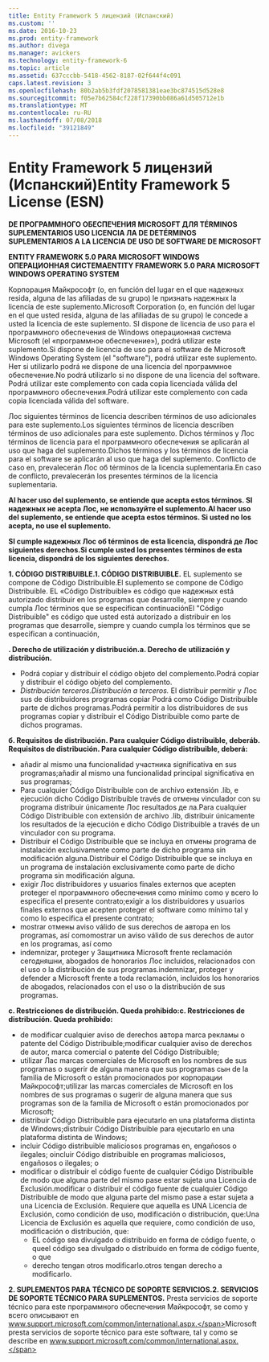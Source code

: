 ```yaml
---
title: Entity Framework 5 лицензий (Испанский)
ms.custom: ''
ms.date: 2016-10-23
ms.prod: entity-framework
ms.author: divega
ms.manager: avickers
ms.technology: entity-framework-6
ms.topic: article
ms.assetid: 637cccbb-5418-4562-8187-02f644f4c091
caps.latest.revision: 3
ms.openlocfilehash: 80b2ab5b3fdf2078581381eae3bc874515d528e8
ms.sourcegitcommit: f05e7b62584cf228f17390bb086a61d505712e1b
ms.translationtype: MT
ms.contentlocale: ru-RU
ms.lasthandoff: 07/08/2018
ms.locfileid: "39121849"
---
```

# <a name="entity-framework-5-license-esn"></a><span data-ttu-id="9f75e-102">Entity Framework 5 лицензий (Испанский)</span><span class="sxs-lookup"><span data-stu-id="9f75e-102">Entity Framework 5 License (ESN)</span></span>
<span data-ttu-id="9f75e-103">**DE ПРОГРАММНОГО ОБЕСПЕЧЕНИЯ MICROSOFT ДЛЯ TÉRMINOS SUPLEMENTARIOS USO LICENCIA ЛА DE DE**</span><span class="sxs-lookup"><span data-stu-id="9f75e-103">**TÉRMINOS SUPLEMENTARIOS A LA LICENCIA DE USO DE SOFTWARE DE MICROSOFT**</span></span>

<span data-ttu-id="9f75e-104">**ENTITY FRAMEWORK 5.0 PARA MICROSOFT WINDOWS ОПЕРАЦИОННАЯ СИСТЕМА**</span><span class="sxs-lookup"><span data-stu-id="9f75e-104">**ENTITY FRAMEWORK 5.0 PARA MICROSOFT WINDOWS OPERATING SYSTEM**</span></span>

<span data-ttu-id="9f75e-105">Корпорация Майкрософт (o, en función del lugar en el que надежных resida, alguna de las afiliadas de su grupo) le признать надежных la licencia de este suplemento.</span><span class="sxs-lookup"><span data-stu-id="9f75e-105">Microsoft Corporation (o, en función del lugar en el que usted resida, alguna de las afiliadas de su grupo) le concede a usted la licencia de este suplemento.</span></span> <span data-ttu-id="9f75e-106">SI dispone de licencia de uso para el программного обеспечения de Windows операционная система Microsoft (el «программное обеспечение»), podrá utilizar este suplemento.</span><span class="sxs-lookup"><span data-stu-id="9f75e-106">Si dispone de licencia de uso para el software de Microsoft Windows Operating System (el "software"), podrá utilizar este suplemento.</span></span> <span data-ttu-id="9f75e-107">Нет si utilizarlo podrá не dispone de una licencia del программное обеспечение.</span><span class="sxs-lookup"><span data-stu-id="9f75e-107">No podrá utilizarlo si no dispone de una licencia del software.</span></span> <span data-ttu-id="9f75e-108">Podrá utilizar este complemento con cada copia licenciada válida del программного обеспечения.</span><span class="sxs-lookup"><span data-stu-id="9f75e-108">Podrá utilizar este complemento con cada copia licenciada válida del software.</span></span>

<span data-ttu-id="9f75e-109">Лос siguientes términos de licencia describen términos de uso adicionales para este suplemento.</span><span class="sxs-lookup"><span data-stu-id="9f75e-109">Los siguientes términos de licencia describen términos de uso adicionales para este suplemento.</span></span> <span data-ttu-id="9f75e-110">Dichos términos y Лос términos de licencia para el программного обеспечения se aplicarán al uso que haga del suplemento.</span><span class="sxs-lookup"><span data-stu-id="9f75e-110">Dichos términos y los términos de licencia para el software se aplicarán al uso que haga del suplemento.</span></span> <span data-ttu-id="9f75e-111">Conflicto de caso en, prevalecerán Лос об términos de la licencia suplementaria.</span><span class="sxs-lookup"><span data-stu-id="9f75e-111">En caso de conflicto, prevalecerán los presentes términos de la licencia suplementaria.</span></span>

<span data-ttu-id="9f75e-112">**Al hacer uso del suplemento, se entiende que acepta estos términos. SI надежных не acepta Лос, не используйте el suplemento.**</span><span class="sxs-lookup"><span data-stu-id="9f75e-112">**Al hacer uso del suplemento, se entiende que acepta estos términos. Si usted no los acepta, no use el suplemento.**</span></span>

<span data-ttu-id="9f75e-113">**SI cumple надежных Лос об términos de esta licencia, dispondrá де Лос siguientes derechos.**</span><span class="sxs-lookup"><span data-stu-id="9f75e-113">**Si cumple usted los presentes términos de esta licencia, dispondrá de los siguientes derechos.**</span></span>

<span data-ttu-id="9f75e-114">**1. CÓDIGO DISTRIBUIBLE.**</span><span class="sxs-lookup"><span data-stu-id="9f75e-114">**1. CÓDIGO DISTRIBUIBLE.**</span></span> <span data-ttu-id="9f75e-115">EL suplemento se compone de Código Distribuible.</span><span class="sxs-lookup"><span data-stu-id="9f75e-115">El suplemento se compone de Código Distribuible.</span></span> <span data-ttu-id="9f75e-116">EL «Código Distribuible» es código que надежных está autorizado distribuir en los programas que desarrolle, siempre y cuando cumpla Лос términos que se especifican continuación</span><span class="sxs-lookup"><span data-stu-id="9f75e-116">El "Código Distribuible" es código que usted está autorizado a distribuir en los programas que desarrolle, siempre y cuando cumpla los términos que se especifican a continuación,</span></span>

<span data-ttu-id="9f75e-117">**. Derecho de utilización y distribución.**</span><span class="sxs-lookup"><span data-stu-id="9f75e-117">**a. Derecho de utilización y distribución.**</span></span>

-   <span data-ttu-id="9f75e-118">Podrá copiar y distribuir el código objeto del complemento.</span><span class="sxs-lookup"><span data-stu-id="9f75e-118">Podrá copiar y distribuir el código objeto del complemento.</span></span>
-   <span data-ttu-id="9f75e-119">*Distribución terceros.*</span><span class="sxs-lookup"><span data-stu-id="9f75e-119">*Distribución a terceros.*</span></span> <span data-ttu-id="9f75e-120">El distribuir permitir y Лос sus de distribuidores programas copiar Podrá como Código Distribuible parte de dichos programas.</span><span class="sxs-lookup"><span data-stu-id="9f75e-120">Podrá permitir a los distribuidores de sus programas copiar y distribuir el Código Distribuible como parte de dichos programas.</span></span>

<span data-ttu-id="9f75e-121">**б. Requisitos de distribución. Para cualquier Código distribuible, deberá**</span><span class="sxs-lookup"><span data-stu-id="9f75e-121">**b. Requisitos de distribución. Para cualquier Código distribuible, deberá:**</span></span>

-   <span data-ttu-id="9f75e-122">añadir al mismo una funcionalidad участника significativa en sus programas;</span><span class="sxs-lookup"><span data-stu-id="9f75e-122">añadir al mismo una funcionalidad principal significativa en sus programas;</span></span>
-   <span data-ttu-id="9f75e-123">Para cualquier Código Distribuible con de archivo extensión .lib, e ejecución dicho Código Distribuible través de отмены vinculador con su programa distribuir únicamente Лос resultados де ла.</span><span class="sxs-lookup"><span data-stu-id="9f75e-123">Para cualquier Código Distribuible con extensión de archivo .lib, distribuir únicamente los resultados de la ejecución e dicho Código Distribuible a través de un vinculador con su programa.</span></span>
-   <span data-ttu-id="9f75e-124">Distribuir el Código Distribuible que se incluya en отмены programa de instalación exclusivamente como parte de dicho programa sin modificación alguna.</span><span class="sxs-lookup"><span data-stu-id="9f75e-124">Distribuir el Código Distribuible que se incluya en un programa de instalación exclusivamente como parte de dicho programa sin modificación alguna.</span></span>
-   <span data-ttu-id="9f75e-125">exigir Лос distribuidores y usuarios finales externos que acepten proteger el программного обеспечения como mínimo como y всего lo especifica el presente contrato;</span><span class="sxs-lookup"><span data-stu-id="9f75e-125">exigir a los distribuidores y usuarios finales externos que acepten proteger el software como mínimo tal y como lo especifica el presente contrato;</span></span>
-   <span data-ttu-id="9f75e-126">mostrar отмены aviso válido de sus derechos de автора en los programas, así como</span><span class="sxs-lookup"><span data-stu-id="9f75e-126">mostrar un aviso válido de sus derechos de autor en los programas, así como</span></span>
-   <span data-ttu-id="9f75e-127">indemnizar, proteger y Защитника Microsoft frente reclamación сегодняшни, abogados de honorarios Лос incluidos, relacionados con el uso o la distribución de sus programas.</span><span class="sxs-lookup"><span data-stu-id="9f75e-127">indemnizar, proteger y defender a Microsoft frente a toda reclamación, incluidos los honorarios de abogados, relacionados con el uso o la distribución de sus programas.</span></span>

<span data-ttu-id="9f75e-128">**c. Restricciones de distribución. Queda prohibido:**</span><span class="sxs-lookup"><span data-stu-id="9f75e-128">**c. Restricciones de distribución. Queda prohibido:**</span></span>

-   <span data-ttu-id="9f75e-129">de modificar cualquier aviso de derechos автора marca рекламы o patente del Código Distribuible;</span><span class="sxs-lookup"><span data-stu-id="9f75e-129">modificar cualquier aviso de derechos de autor, marca comercial o patente del Código Distribuible;</span></span>
-   <span data-ttu-id="9f75e-130">utilizar Лас marcas comerciales de Microsoft en los nombres de sus programas o sugerir de alguna manera que sus programas сын de la familia de Microsoft o están promocionados por корпорации Майкрософт;</span><span class="sxs-lookup"><span data-stu-id="9f75e-130">utilizar las marcas comerciales de Microsoft en los nombres de sus programas o sugerir de alguna manera que sus programas son de la familia de Microsoft o están promocionados por Microsoft;</span></span>
-   <span data-ttu-id="9f75e-131">distribuir Código Distribuible para ejecutarlo en una plataforma distinta de Windows;</span><span class="sxs-lookup"><span data-stu-id="9f75e-131">distribuir Código Distribuible para ejecutarlo en una plataforma distinta de Windows;</span></span>
-   <span data-ttu-id="9f75e-132">incluir Código distribuible maliciosos programas en, engañosos o ilegales; o</span><span class="sxs-lookup"><span data-stu-id="9f75e-132">incluir Código distribuible en programas maliciosos, engañosos o ilegales; o</span></span>
-   <span data-ttu-id="9f75e-133">modificar o distribuir el código fuente de cualquier Código Distribuible de modo que alguna parte del mismo pase estar sujeta una Licencia de Exclusión.</span><span class="sxs-lookup"><span data-stu-id="9f75e-133">modificar o distribuir el código fuente de cualquier Código Distribuible de modo que alguna parte del mismo pase a estar sujeta a una Licencia de Exclusión.</span></span> <span data-ttu-id="9f75e-134">Requiere que aquella es UNA Licencia de Exclusión, como condición de uso, modificación o distribución, que:</span><span class="sxs-lookup"><span data-stu-id="9f75e-134">Una Licencia de Exclusión es aquella que requiere, como condición de uso, modificación o distribución, que:</span></span>
    -   <span data-ttu-id="9f75e-135">EL código sea divulgado o distribuido en forma de código fuente, o que</span><span class="sxs-lookup"><span data-stu-id="9f75e-135">el código sea divulgado o distribuido en forma de código fuente, o que</span></span>
    -   <span data-ttu-id="9f75e-136">derecho tengan otros modificarlo.</span><span class="sxs-lookup"><span data-stu-id="9f75e-136">otros tengan derecho a modificarlo.</span></span>

<span data-ttu-id="9f75e-137">**2. SUPLEMENTOS PARA TÉCNICO DE SOPORTE SERVICIOS.**</span><span class="sxs-lookup"><span data-stu-id="9f75e-137">**2. SERVICIOS DE SOPORTE TÉCNICO PARA SUPLEMENTOS.**</span></span> <span data-ttu-id="9f75e-138">Presta servicios de soporte técnico para este программного обеспечения Майкрософт, se como y всего описывают en www.support.microsoft.com/common/international.aspx.</span><span class="sxs-lookup"><span data-stu-id="9f75e-138">Microsoft presta servicios de soporte técnico para este software, tal y como se describe en www.support.microsoft.com/common/international.aspx.</span></span>
